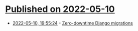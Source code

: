# [Published on 2022-05-10](index.md)

* [2022-05-10, 19:55:24](https://news.ycombinator.com/item?id=31331849) - [Zero-downtime Django migrations](https://cheigh.me/blog/posts/2022-05-10-enforcing-zero-downtime-django-migrations.html)
